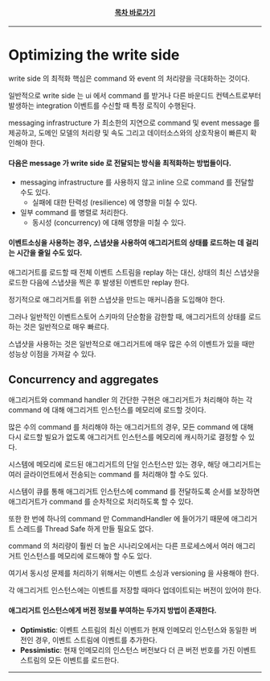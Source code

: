 <div align="center">

#### [목차 바로가기](https://github.com/dhslrl321/cqrs-journey-korean-ver/blob/master/Table%20of%20Contents.mdwn)

</div>

---

# Optimizing the write side

write side 의 최적화 핵심은 command 와 event 의 처리량을 극대화하는 것이다.

일반적으로 write side 는 ui 에서 command 를 받거나 다른 바운디드 컨텍스트로부터 발생하는 integration 이벤트를 수신할 때 특정 로직이 수행된다.

messaging infrastructure 가 최소한의 지연으로 command 및 event message 를 제공하고, 도메인 모델의 처리량 및 속도 그리고 데이터소스와의 상호작용이 빠른지 확인해야 한다.

#### 다음은 message 가 write side 로 전달되는 방식을 최적화하는 방법들이다.

- messaging infrastructure 를 사용하지 않고 inline 으로 command 를 전달할 수도 있다.
  - 실패에 대한 탄력성 (resilience) 에 영향을 미칠 수 있다.
- 일부 command 를 병렬로 처리한다.
  - 동시성 (concurrency) 에 대해 영향을 미칠 수 있다.

#### 이벤트소싱을 사용하는 경우, 스냅샷을 사용하여 애그리거트의 상태를 로드하는 데 걸리는 시간을 줄일 수도 있다.

애그리거트를 로드할 때 전체 이벤트 스트림을 replay 하는 대신, 상태의 최신 스냅샷을 로드한 다음에 스냅샷을 찍은 후 발생된 이벤트만 replay 한다.

정기적으로 애그리거트를 위한 스냅샷을 만드는 매커니즘을 도입해야 한다.

그러나 일반적인 이벤트스토어 스키마의 단순함을 감한할 때, 애그리거트의 상태를 로드하는 것은 일반적으로 매우 빠르다.

스냅샷을 사용하는 것은 일반적으로 애그리거트에 매우 많은 수의 이벤트가 있을 때만 성능상 이점을 가져갈 수 있다.

## Concurrency and aggregates

애그리거트와 command handler 의 간단한 구현은 애그리거트가 처리해야 하는 각 command 에 대해 애그리거트 인스턴스를 메모리에 로드할 것이다.

많은 수의 command 를 처리해야 하는 애그리거트의 경우, 모든 command 에 대해 다시 로드할 빌요가 없도록 애그리거트 인스턴스를 메모리에 캐시하기로 결정할 수 있다.

시스템에 메모리에 로드된 애그리거트의 단일 인스턴스만 있는 경우, 해당 애그리거트는 여러 글라이언트에서 전송되는 command 를 처리해야 할 수도 있다.

시스템이 큐를 통해 애그리거트 인스턴스에 command 를 전달하도록 순서를 보장하면 애그리거트가 command 를 순차적으로 처리하도록 할 수 있다.

또한 한 번에 하나의 command 만 CommandHandler 에 들어가기 때문에 애그리거트 스레드를 Thread Safe 하게 만들 필요도 없다.

command 의 처리량이 훨씬 더 높은 시나리오에서는 다른 프로세스에서 여러 애그리거트 인스턴스를 메모리에 로드해야 할 수도 있다.

여기서 동시성 문제를 처리하기 위해서는 이벤트 소싱과 versioning 을 사용해야 한다.

각 애그리거트 인스턴스에는 이벤트를 저장할 때마다 업데이트되는 버전이 있어야 한다.

#### 애그리거트 인스턴스에게 버전 정보를 부여하는 두가지 방법이 존재한다.

- **Optimistic**: 이벤트 스트림의 최신 이벤트가 현재 인메모리 인스턴스와 동일한 버전인 경우, 이벤트 스트림에 이벤트를 추가한다.
- **Pessimistic**: 현재 인메모리의 인스턴스 버전보다 더 큰 버전 번호를 가진 이벤트 스트림의 모든 이벤트를 로드한다.

---
